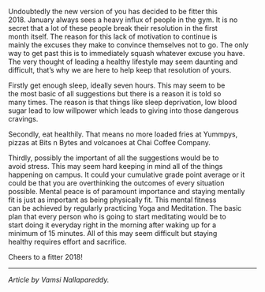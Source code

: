 <p><!-- wp:paragraph --></p>
<p>Undoubtedly the new version of you has decided to be fitter this<br />
2018. January always sees a heavy influx of people in the gym. It is no<br />
secret that a lot of these people break their resolution in the first<br />
month itself. The reason for this lack of motivation to continue is<br />
mainly the excuses they make to convince themselves not to go. The only<br />
way to get past this is to immediately squash whatever excuse you have.<br />
The very thought of leading a healthy lifestyle may seem daunting and<br />
difficult, that’s why we are here to help keep that resolution of yours.</p>
<p><!-- /wp:paragraph --></p>
<p><!-- wp:paragraph --></p>
<p>Firstly get enough sleep, ideally seven hours. This may seem to be<br />
the most basic of all suggestions but there is a reason it is told so<br />
many times. The reason is that things like sleep deprivation, low blood<br />
sugar lead to low willpower which leads to giving into those dangerous<br />
cravings.</p>
<p><!-- /wp:paragraph --></p>
<p><!-- wp:paragraph --></p>
<p>Secondly, eat healthily. That means no more loaded fries at Yummpys,<br />
pizzas at Bits n Bytes and volcanoes at Chai Coffee Company.</p>
<p><!-- /wp:paragraph --></p>
<p><!-- wp:paragraph --></p>
<p>Thirdly, possibly the important of all the suggestions would be to<br />
avoid stress. This may seem hard keeping in mind all of the things<br />
happening on campus. It could your cumulative grade point average or it<br />
could be that you are overthinking the outcomes of every situation<br />
possible. Mental peace is of paramount importance and staying mentally<br />
fit is just as important as being physically fit. This mental fitness<br />
can be achieved by regularly practicing Yoga and Meditation. The basic<br />
plan that every person who is going to start meditating would be to<br />
start doing it everyday right in the morning after waking up for a<br />
minimum of 15 minutes. All of this may seem difficult but staying<br />
healthy requires effort and sacrifice.</p>
<p><!-- /wp:paragraph --></p>
<p><!-- wp:paragraph --></p>
<p>Cheers to a fitter 2018!</p>
<p><!-- /wp:paragraph --></p>
<p><!-- wp:separator --></p>
<hr class="wp-block-separator" />
<!-- /wp:separator --></p>
<p><!-- wp:paragraph --></p>
<p><em>Article by Vamsi Nallapareddy.</em></p>
<p><!-- /wp:paragraph --></p>
